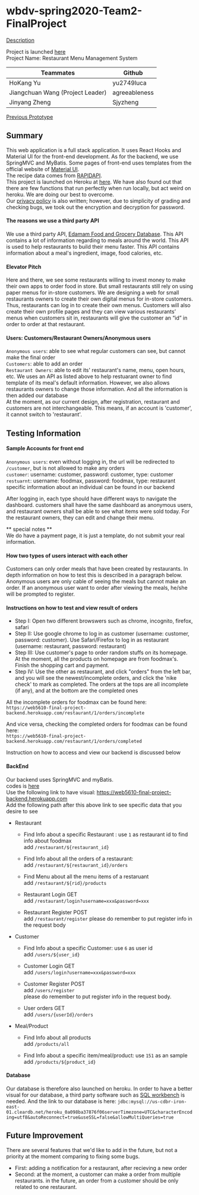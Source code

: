 # wbdv-spring2020-Team2-FinalProject

[Description](https://docs.google.com/document/d/15MdexRhb_bj57tCSDTYnTVwqin9Y62oLSSEQn9sO9ZE/edit) <br />

Project is launched [here](https://restaurant-management-menu.herokuapp.com/customer) <br />
Project Name: Restaurant Menu Management System <br />

| Teammates  | Github |
| ------------- | ------------- |
| HoKang Yu  | yu2749luca  |
| Jiangchuan Wang (Project Leader) | agreeableness |
| Jinyang Zheng  | Sjyzheng |

[Previous Prototype](https://e-menu-management.herokuapp.com/)

## Summary
This web application is a full stack application. It uses React Hooks and Material UI for the front-end development. As for the backend, we use SpringMVC and MyBatis. Some pages of front-end uses templates from the official website of [Material UI](https://material-ui.com/). <br />
The recipe data comes from [RAPIDAPI](https://rapidapi.com/edamam/api/edamam-food-and-grocery-database).  <br />
This project is launched on Heroku at [here](https://restaurant-management-menu.herokuapp.com/customer). We have also found out that there are few functions that run perfectly when run locally, but act weird on heroku. We are doing our best to overcome. <br />
Our [privacy policy](https://docs.google.com/document/d/1z280aM4mzfZEtvh9HQbIw5yPesEgzk-D3D3yEQ1pdv0/edit) is also written; however, due to simplicity of grading and checking bugs, we took out the encryption and decryption for password. <br />

#### The reasons we use a third party API
We use a third party API, [Edamam Food and Grocery Database](https://rapidapi.com/edamam/api/edamam-food-and-grocery-database). This API contains a lot of information regarding to meals around the world. This API is used to help restaurants to build their menu faster. This API contains information about a meal's ingredient, image, food calories, etc. 

#### Elevator Pitch
Here and there, we see some restaurants willing to invest money to make their own apps to order food in store. But small restaurants still rely on using paper menus for in-store customers. We are designing a web for small restaurants owners to create their own digital menus for in-store customers. Thus, restaurants can log in to create their own menus. Customers will also create their own profile pages and they can view various restaurants’ menus when customers sit in, restaurants will give the customer an “id”  in order to order at that restaurant. 

#### Users: Customers/Restaurant Owners/Anonymous users
`Anonymous users`: able to see what regular customers can see, but cannot make the final order <br/>
`Customers`: able to add an order <br/>
`Restaurant Owners`: able to edit its' restaurant's name, menu, open hours, etc. We uses an API as listed above to help restuarant owner to find template of its meal's default information. However, we also allows restaurants owners to change those information. And all the information is then added our database <br/>
At the moment, as our current design, after registration, restaurant and customers are not interchangeable. This means, if an account is 'customer', it cannot switch to 'restaurant'. <br/>



## Testing Information

#### Sample Accounts for front end
`Anonymous users`: even without logging in, the url will be redirected to `/customer`, but is not allowed to make any orders <br/>
`customer`: username: customer, password: customer, type: customer <br />
`restuarnt`: username: foodmax, password: foodmax, type: restaurant <br />
specific information about an individual can be found in our backend <br />

After logging in, each type should have different ways to navigate the dashboard. customers shall have the same dashboard as anonymous users, and restaurant owners shall be able to see what items were sold today. For the restaurant owners, they can edit and change their menu.


** special notes ** <br/>
We do have a payment page, it is just a template, do not submit your real information. <br />

#### How two types of users interact with each other
Customers can only order meals that have been created by restaurants. In depth information on how to test this is described in a paragraph below. Anonymous users are only cable of seeing the meals but cannot make an order. If an anonymous user want to order after viewing the meals, he/she will be prompted to register. <br />

#### Instructions on how to test and view result of orders 

- Step I: Open two different browswers such as chrome, incognito, firefox, safari <br/>
- Step II: Use google chrome to log in as customer (username: customer, password: customer). Use Safari/Firefox to log in as restaurant (username: restaurant, password: restaurant) <br />
- Step III: Use customer's page to order random stuffs on its homepage. At the moment, all the products on homepage are from foodmax's. Finish the shopping cart and payment. <br />
- Step IV: Use the other as restaurant, and click "orders" from the left bar, and you will see the newest/incomplete orders, and click the 'nike check' to mark as completed. The orders at the tops are all incomplete (if any), and at the bottom are the completed ones <br />

All the incomplete orders for foodmax can be found here: <br />
`https://web5610-final-project-backend.herokuapp.com/restaurant/1/orders/incomplete`  <br />

And vice versa, checking the completed orders for foodmax can be found here: <br />
`https://web5610-final-project-backend.herokuapp.com/restaurant/1/orders/completed`

Instruction on how to access and view our backend is discussed below <br />



#### BackEnd
Our backend uses SpringMVC and myBatis. <br />
codes is [here](https://github.com/yu2749luca/wbdv-s2020-RestaurantManagementSystem-FinalProject/tree/backend)<br />
Use the following link to have visual: https://web5610-final-project-backend.herokuapp.com <br />
Add the following path after this above link to see specific data that you desire to see<br />

- Restaurant
  - Find Info about a specific Restaurant : use `1` as restaurant id to find info about foodmax <br/>
    add `/restaurant/${restaurant_id}` <br />

  - Find Info about all the orders of a restaurant: <br />
    add `/restaurant/${restaurant_id}/orders` <br />

  - Find Menu about all the menu items of a restaruant <br />
    add `/restaurant/${rid}/products` <br />
  
  - Restaurant Login GET <br />
    add `/restaurant/login?username=xxx&password=xxx` <br />
    
  - Restaurant Register POST <br />
    add `/restaurant/register` please do remember to put register info in the request body <br />

- Customer <br />
  - Find Info about a specific Customer:  use `6` as user id <br />
  add `/users/${user_id}` <br />
  - Customer Login GET <br />
    add `/users/login?username=xxx&password=xxx`
    
  - Customer Register POST <br />
    add `/users/register` <br />
    please do remember to put register info in the request body. <br />
   
  - User orders GET <br />
    add `/users/{userId}/orders`

- Meal/Product  <br />
  - Find Info about all products <br />
  add `/products/all` <br />

  - Find Info about a specific item/meal/product: use `151` as an sample <br />
  add `/products/${product_id}` <br />
#### Database
Our database is therefore also launched on heroku. In order to have a better visual for our database, a third party software such as [SQL workbench](https://dev.mysql.com/) is needed. And the link to our database is here: `jdbc:mysql://us-cdbr-iron-east-01.cleardb.net/heroku_0a098ba37876f06serverTimezone=UTC&characterEncoding=utf8&autoReconnect=true&useSSL=false&allowMultiQueries=true`


## Future Improvement
There are several features that we'd like to add in the future, but not a priority at the moment comparing to fixing some bugs. <br />

- First: adding a notification for a restaurant, after recieving a new order <br />
- Second: at the moment, a customer can make a order from multiple restaurants. in the future, an order from a customer should be only related to one restaurant. <br />



